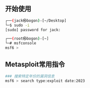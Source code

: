 ## 开始使用
```bash
┌──(jack㉿bogon)-[~/Desktop]
└─$ sudo -i
[sudo] password for jack:

┌──(root㉿bogon)-[~]
└─# msfconsole
msf6 > 

```

## Metasploit常用指令

```bash
### 搜索特定年份的漏洞信息
msf6 > search type:exploit date:2023
```
